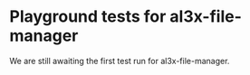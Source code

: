 # Playground tests for al3x-file-manager
We are still awaiting the first test run for al3x-file-manager.
